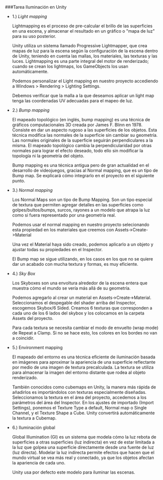 
###Tarea Iluminación en Unity


* 1.) *Light mapping*

	Lightmapping es el proceso de pre-calcular el brillo de las superficies en una escena, y almacenar el resultado en un gráfico o "mapa de luz" para su uso posterior.

	Unity utiliza un sistema llamado Progressive Lightmapper, que crea mapas de luz para la escena según la configuración de la escena dentro de Unity, teniendo en cuenta las mallas, los materiales, las texturas y las luces. Lightmapping es una parte integral del motor de renderizado; cuando se crean los lightmaps, los GameObjects los usan automáticamente.

	Podemos personalizar el Light mapping en nuestro proyecto accediendo a Windows > Rendering > Lighting Settings.

	Debemos verificar que la malla a la que deseamos aplicar un light map tenga las coordenadas UV adecuadas para el mapeo de luz.


* 2.) *Bump mapping*

	El mapeado topológico (en inglés, bump mapping) es una técnica de gráficos computacionales 3D creada por James F. Blinn en 1978. Consiste en dar un aspecto rugoso a las superficies de los objetos. Esta técnica modifica las normales de la superficie sin cambiar su geometría. Las normales originales de la superficie seguirán perpendiculares a la misma. El mapeado topológico cambia la perpendicularidad por otras normales para lograr el efecto deseado, todo ello sin modificar la topología ni la geometría del objeto.

	Bump mapping es una técnica antigua pero de gran actualidad en el desarrollo de videojuegos, gracias al Normal mapping, que es un tipo de Bump map. Se explicará cómo integrarlo en el proyecto en el siguiente punto.

* 3.) *Normal mapping*

	Los Normal Maps son un tipo de Bump Mapping. Son un tipo especial de textura que permiten agregar detalles en las superficies como golpes/bultos/bumps, surcos, rayones a un modelo que atrapa la luz como si fuera representado por una geometría real.

	Podemos usar el normal mapping en nuestro proyecto selecionando esta propiedad en los materiales que creemos con Assets->Create->Material

	Una vez el Material haya sido creado, podemos aplicarlo a un objeto y ajustar todas su propiedades en el Inspector. 

	El Bump map se sigue utilizando, en los casos en los que no se quiere dar un acabado con mucha textura y formas, es muy eficiente.

* 4.) *Sky Box*

	Los Skyboxes son una envoltura alrededor de la escena entera que muestra cómo el mundo se vería más allá de su geometría.

	Podemos agregarlo  al crear un material en Assets->Create->Material. Seleccionamos el despegable del shader arriba del Inspector, escogemos Skybox/6 Sided.
	Creamos 6 texturas que corresponden a cada uno de los 6 lados del skybox y los colocamos en la carpeta Assets del proyecto.

	Para cada textura se necesita cambiar el modo de envuelto (wrap mode) de Repeat a Clamp. Si no se hace esto, los colores en los bordes no van a coincidir.

* 5.) Environment mapping

	El mapeado del entorno es una técnica eficiente de iluminación basada en imágenes para aproximar la apariencia de una superficie reflectante por medio de una imagen de textura precalculada. La textura se utiliza para almacenar la imagen del entorno distante que rodea al objeto renderizado.

	También conocidos como cubemaps en Unity, la manera más rápida de añadirlos es importándolos con texturas especialmente diseñadas. Seleccionamos la textura en el área del proyecto, accedemos  a los parámetros del área del Inspector. En los ajustes de importado (Import Settings), ponemos el Texture Type a default, Normal map o Single Channel, y el Texture Shape a Cube. Unity convertirá automáticamente la textura a Cubemap.
	
* 6.) Iluminación global

	Global Illumination (GI) es un sistema que modela cómo la luz rebota de superficies a otras superficies (luz indirecta) en vez de estar limitada a la luz que golpea una superficie directamente desde una fuente de luz (luz directa). Modelar la luz indirecta permite efectos que hacen que el mundo virtual se vea más real y conectado, ya que los objetos afectan la apariencia de cada uno.

	Unity usa por defecto este modelo para iluminar las escenas.

